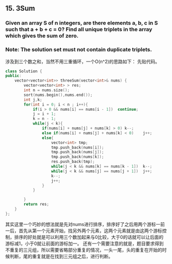 ## 15. 3Sum ##
### Given an array S of n integers, are there elements a, b, c in S such that a + b + c = 0? Find all unique triplets in the array which gives the sum of zero. ###

### Note: The solution set must not contain duplicate triplets. ###
涉及到三个数之和，当然不用三重循环，一个O(n^2)的思路如下：
先贴代码。
```cpp
class Solution {
public:
    vector<vector<int>> threeSum(vector<int>& nums) {
        vector<vector<int> > res;
        int n = nums.size();
        sort(nums.begin(),nums.end());
        int j,k;
        for(int i = 0; i < n ; i++){
            if(i > 0 && nums[i] == nums[i - 1])  continue;
            j = i + 1;
            k = n - 1;
            while(j < k){
                if(nums[i] + nums[j] + nums[k] > 0) k--;
                else if(nums[i] + nums[j] + nums[k] < 0)    j++;
                else{
                    vector<int> tmp;
                    tmp.push_back(nums[i]);
                    tmp.push_back(nums[j]);
                    tmp.push_back(nums[k]);
                    res.push_back(tmp);
                    while(j < k && nums[k] == nums[k - 1])  k--;
                    while(j < k && nums[j] == nums[j + 1])  j++;
                    k--;
                    j++;
                }
            }

        }
        return res;
    }
};
```
其实这里一个巧妙的想法就是先对nums进行排序，排序好了之后用两个游标一前一后，首先从第一个元素开始，找另外两个元素，这两个元素就是由这两个游标控制，排序的好处就是可以利用三个数加起来与0比较，大于0的话就可以让后面的游标减1，小于0就让前面的游标加一。
还有一个需要注意的就是，题目要求得到不重复的三元组，所以需要省略部分重复的情况，一头一尾，头的重复在开始的时候判断，尾的重复就是在找到三元组之后，进行判断。